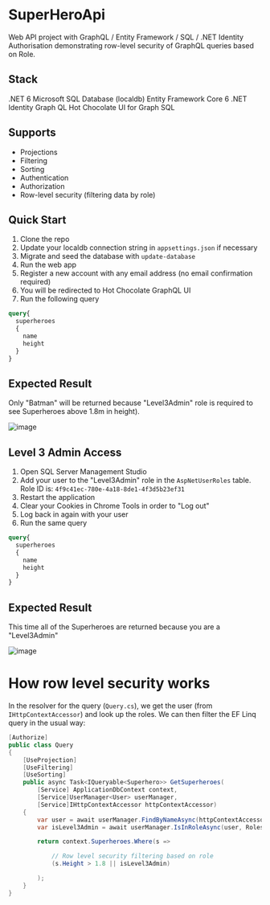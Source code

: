 # SuperHeroApi

Web API project with GraphQL / Entity Framework / SQL / .NET Identity Authorisation demonstrating row-level security of GraphQL queries based on Role.

## Stack

.NET 6
Microsoft SQL Database (localdb)
Entity Framework Core 6
.NET Identity
Graph QL
Hot Chocolate UI for Graph SQL

## Supports

- Projections
- Filtering
- Sorting
- Authentication
- Authorization
- Row-level security (filtering data by role)

## Quick Start

1. Clone the repo
2. Update your localdb connection string in `appsettings.json` if necessary
3. Migrate and seed the database with `update-database`
4. Run the web app
5. Register a new account with any email address (no email confirmation required)
6. You will be redirected to Hot Chocolate GraphQL UI
7. Run the following query

```graphql
query{
  superheroes
  {
    name
    height
  }
}
```

## Expected Result

Only "Batman" will be returned because "Level3Admin" role is required to see Superheroes above 1.8m in height).

![image](https://user-images.githubusercontent.com/80036622/174423948-b8323cae-5c52-4502-b1aa-a47dd4bbde42.png)

## Level 3 Admin Access

1. Open SQL Server Management Studio
2. Add your user to the "Level3Admin" role in the `AspNetUserRoles` table. Role ID is: `4f9c41ec-780e-4a18-8de1-4f3d5b23ef31`
3. Restart the application
4. Clear your Cookies in Chrome Tools in order to "Log out"
5. Log back in again with your user
6. Run the same query

```graphql
query{
  superheroes
  {
    name
    height
  }
}
```

## Expected Result

This time all of the Superheroes are returned because you are a "Level3Admin"

![image](https://user-images.githubusercontent.com/80036622/174423914-ed2cfe64-c14d-4754-a65a-3f9f60fb21f7.png)


# How row level security works

In the resolver for the query (`Query.cs`), we get the user (from `IHttpContextAccessor`) and look up the roles.
We can then filter the EF Linq query in the usual way:

```csharp
[Authorize]
public class Query
{
    [UseProjection]
    [UseFiltering]
    [UseSorting]
    public async Task<IQueryable<Superhero>> GetSuperheroes(
        [Service] ApplicationDbContext context, 
        [Service]UserManager<User> userManager, 
        [Service]IHttpContextAccessor httpContextAccessor)
    {
        var user = await userManager.FindByNameAsync(httpContextAccessor.HttpContext.User.Identity.Name);
        var isLevel3Admin = await userManager.IsInRoleAsync(user, Roles.Level3Admin);

        return context.Superheroes.Where(s =>

            // Row level security filtering based on role
            (s.Height > 1.8 || isLevel3Admin)

        );
    }
}
```
